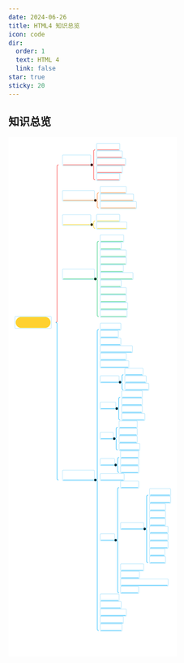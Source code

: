 ```yaml
---
date: 2024-06-26
title: HTML4 知识总览
icon: code
dir:
  order: 1
  text: HTML 4
  link: false
star: true
sticky: 20
---
```


<Catalog/>

## 知识总览
 ![HTML4笔记](./../../../../src/.vuepress/public/assets/images/front_end/README.assets/HTML4%E7%AC%94%E8%AE%B0.svg)
